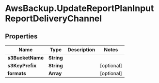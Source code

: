 # AwsBackup.UpdateReportPlanInputReportDeliveryChannel

## Properties

Name | Type | Description | Notes
------------ | ------------- | ------------- | -------------
**s3BucketName** | **String** |  | 
**s3KeyPrefix** | **String** |  | [optional] 
**formats** | **Array** |  | [optional] 


